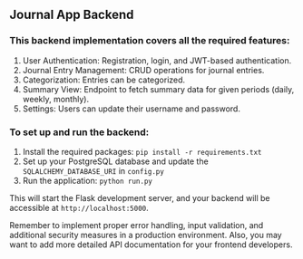## Journal App Backend

### This backend implementation covers all the required features:

1. User Authentication: Registration, login, and JWT-based authentication.
2. Journal Entry Management: CRUD operations for journal entries.
3. Categorization: Entries can be categorized.
4. Summary View: Endpoint to fetch summary data for given periods (daily, weekly, monthly).
5. Settings: Users can update their username and password.

### To set up and run the backend:

1. Install the required packages: `pip install -r requirements.txt`
2. Set up your PostgreSQL database and update the `SQLALCHEMY_DATABASE_URI` in `config.py`
3. Run the application: `python run.py`

This will start the Flask development server, and your backend will be accessible at `http://localhost:5000`.

Remember to implement proper error handling, input validation, and additional security measures in a production environment. Also, you may want to add more detailed API documentation for your frontend developers.